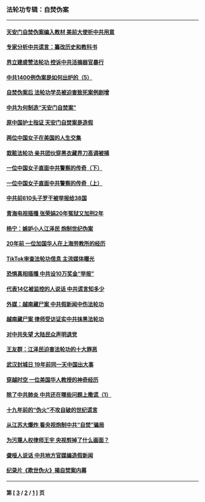 ### 法轮功专辑：自焚伪案
---
#### [天安门自焚伪案编入教材 美前大使析中共用意](../../pages/nf5562/n13791932.md?12030430) 
#### [专家分析中共谎言：纂改历史和教科书](../../pages/nf5562/n13781542.md?12030430) 
#### [界立建盛赞法轮功 控诉中共活摘器官暴行](../../pages/nf5562/n13781971.md?12030430) 
#### [中共1400例伪案是如何出炉的（5）](../../pages/nf5562/n13226831.md?12030430) 
#### [自焚伪案后 法轮功学员被迫害致死案例剧增](../../pages/nf5562/n13190600.md?12030430) 
#### [中共为何制造“天安门自焚案”](../../pages/nf5562/n13183270.md?12030430) 
#### [原中国护士指证 天安门自焚案是造假](../../pages/nf5562/n13172289.md?12030430) 
#### [两位中国女子在美国的人生交集](../../pages/nf5562/n13156138.md?12030430) 
#### [栽赃法轮功 亲共团伙穿黑衣藏界刀高调被捕](../../pages/nf5562/n13073780.md?12030430) 
#### [一位中国女子直面中共警察的传奇（下）](../../pages/nf5562/n12989706.md?12030430) 
#### [一位中国女子直面中共警察的传奇（上）](../../pages/nf5562/n12985072.md?12030430) 
#### [中共前610头子罗干被举报给38国](../../pages/nf5562/n12975419.md?12030430) 
#### [青海电视插播 张荣娟20年冤狱又加刑2年](../../pages/nf5562/n12738166.md?12030430) 
#### [杨宁：嫉妒小人江泽民 炮制世纪伪案](../../pages/nf5562/n12724108.md?12030430) 
#### [20年前 一位加国华人在上海劳教所的经历](../../pages/nf5562/n12707932.md?12030430) 
#### [TikTok审查法轮功信息 主流媒体曝光](../../pages/nf5562/n12362336.md?12030430) 
#### [恐惧真相插播 中共设10万奖金“举报”](../../pages/nf5562/n12306396.md?12030430) 
#### [代表14亿被监控的人说话 中共谎言知多少](../../pages/nf5562/n12297484.md?12030430) 
#### [外媒：越南藏尸案 中共假新闻中伤法轮功](../../pages/nf5562/n12264411.md?12030430) 
#### [越南藏尸案 律师受访证实中共抹黑法轮功](../../pages/nf5562/n12261878.md?12030430) 
#### [对中共失望 大陆民众声明退党](../../pages/nf5562/n12187315.md?12030430) 
#### [王友群：江泽民迫害法轮功的十大罪恶](../../pages/nf5562/n12169074.md?12030430) 
#### [武汉封城日 19年前同一天中国出大事](../../pages/nf5562/n12150901.md?12030430) 
#### [穿越时空  一位美国华人教授的神奇经历](../../pages/nf5562/n12097460.md?12030430) 
#### [除了中共肺炎 中共还在哪些问题上撒谎（1）](../../pages/nf5562/n11955770.md?12030430) 
#### [十九年前的“伪火”不攻自破的世纪谎言](../../pages/nf5562/n11813238.md?12030430) 
#### [从江苏大爆炸 看央视炮制中共“自焚”骗局](../../pages/nf5562/n11140275.md?12030430) 
#### [为污蔑人权律师王宇 央视剪掉了什么画面？](../../pages/nf5562/n11130142.md?12030430) 
#### [聋哑人说话 中共地方官媒编造假新闻](../../pages/nf5562/n11006067.md?12030430) 
#### [纪录片《欺世伪火》揭自焚案内幕](../../pages/nf5562/n11002664.md?12030430) 

---
#### 第 [ [3](./3.md?12030430) / [2](./2.md?12030430) / [1](./1.md?12030430) ] 页
